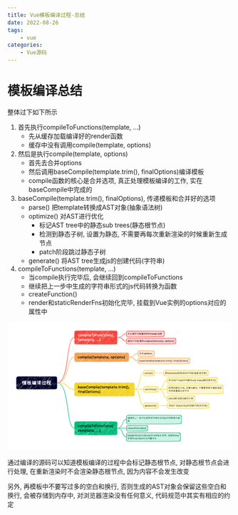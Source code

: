 ```yaml
---
title: Vue模板编译过程-总结
date: 2022-08-26
tags:
    - vue
categories:
    - Vue源码
---
```


# 模板编译总结

整体过下如下所示

1. 首先执行compileToFunctions(template, ...)
    + 先从缓存加载编译好的render函数 
    + 缓存中没有调用compile(template, options)
2. 然后是执行compile(template, options)
    + 首先去合并options 
    + 然后调用baseCompile(template.trim(), finalOptions)编译模板
    + compile函数的核心是合并选项, 真正处理模板编译的工作, 实在baseCompile中完成的
3. baseCompile(template.trim(), finalOptions), 传递模板和合并好的选项
    + parse() 把template转换成AST对象(抽象语法树)
    + optimize() 对AST进行优化
      - 标记AST tree中的静态sub trees(静态根节点)
      - 检测到静态子树, 设置为静态, 不需要再每次重新渲染的时候重新生成节点
      - patch阶段跳过静态子树
    + generate() 将AST tree生成js的创建代码(字符串)
4. compileToFunctions(template, ...)
    + 当compile执行完毕后, 会继续回到compileToFunctions 
    + 继续把上一步中生成的字符串形式的js代码转换为函数
    + createFunction()
    + render和staticRenderFns初始化完毕, 挂载到Vue实例的options对应的属性中

![编译](../images/ast/compile.png)

通过编译的源码可以知道模板编译的过程中会标记静态根节点, 对静态根节点会进行处理, 在重新渲染时不会渲染静态根节点, 因为内容不会发生改变

另外, 再模板中不要写过多的空白和换行, 否则生成的AST对象会保留这些空白和换行, 会被存储到内存中, 对浏览器渲染没有任何意义, 代码规范中其实有相应的约定
